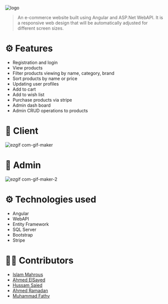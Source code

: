![logo](https://cdn.shopify.com/s/files/1/1980/6793/files/logo-icon.png)
>An e-commerce website built using Angular and ASP.Net WebAPI. It is a responsive web design that will be automatically adjusted for different screen sizes.


# ⚙ Features
* Registration and login
* View products
* Filter products viewing by name, category, brand
* Sort products by name or price
* Updating user profiles
* Add to cart
* Add to wish list
* Purchase products via stripe 
* Admin dash board
* Admin CRUD operations to products

# 💁 Client
![ezgif com-gif-maker]()
# 🔑 Admin
![ezgif com-gif-maker-2]()


# ⚙ Technologies used
* Angular
* WebAPI
* Entity Framework
* SQL Server
* Bootstrap
* Stripe


# 👷🏽 Contributors
* [Islam Mahrous](https://github.com/isl-mahrous)
* [Ahmed ElSayed](https://github.com/Berserk132)
* [Hussam Saied](https://github.com/Hussam-42)
* [Ahmed Ramadan](https://github.com/ahmedramadan11)
* [Muhammad Fathy](https://github.com/mohamed-fathy96)

